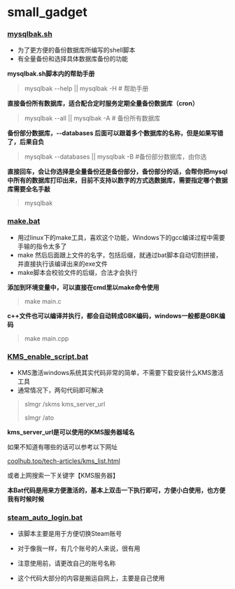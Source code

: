 # small_gadget

### [mysqlbak.sh](https://github.com/fishdivinity/small_gadget/blob/master/mysqlbak.sh)

- 为了更方便的备份数据库所编写的shell脚本
- 有全量备份和选择具体数据库备份的功能



**mysqlbak.sh脚本内的帮助手册**

> mysqlbak --help || mysqlbak -H	# 帮助手册

**直接备份所有数据库，适合配合定时服务定期全量备份数据库（cron）**

> mysqlbak --all || mysqlbak -A	# 备份所有数据库

**备份部分数据库，--databases 后面可以跟着多个数据库的名称，但是如果写错了，后果自负**

> mysqlbak --databases || mysqlbak -B	#备份部分数据库，由你选

**直接回车，会让你选择是全量备份还是备份部分，备份部分的话，会帮你把mysql中所有的数据库打印出来，目前不支持以数字的方式选数据库，需要指定哪个数据库需要全名手敲**

> mysqlbak



### [make.bat](https://github.com/fishdivinity/small_gadget/blob/master/make.bat)

- 用过linux下的make工具，喜欢这个功能，Windows下的gcc编译过程中需要手输的指令太多了
- make 然后后面跟上文件的名字，包括后缀，就通过bat脚本自动切割拼接，并直接执行该编译出来的exe文件
- make脚本会校验文件的后缀，合法才会执行

**添加到环境变量中，可以直接在cmd里以make命令使用**

> make main.c

**c++文件也可以编译并执行，都会自动转成GBK编码，windows一般都是GBK编码**

> make main.cpp



### [KMS_enable_script.bat](https://github.com/fishdivinity/small_gadget/blob/master/KMS_enable_script.bat)

- KMS激活windows系统其实代码非常的简单，不需要下载安装什么KMS激活工具
- 通常情况下，两句代码即可解决
>slmgr /skms kms_server_url
>
>slmgr /ato

**kms_server_url是可以使用的KMS服务器域名**

如果不知道有哪些的话可以参考以下网址

[coolhub.top/tech-articles/kms_list.html](https://www.coolhub.top/tech-articles/kms_list.html)

或者上网搜索一下关键字【KMS服务器】



**本Bat代码是用来方便激活的，基本上双击一下执行即可，方便小白使用，也方便我有时候时候**



### [steam_auto_login.bat](https://github.com/fishdivinity/small_gadget/blob/master/steam_auto_login.bat)

- 该脚本主要是用于方便切换Steam账号
- 对于像我一样，有几个账号的人来说，很有用

- 注意使用前，请更改自己的账号名称
- 这个代码大部分的内容是搬运自网上，主要是自己使用